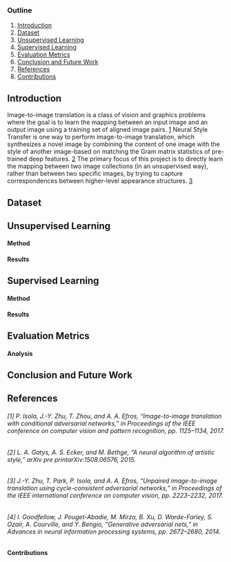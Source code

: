 
### Outline
1. [Introduction](https://github.com/bethanystate/CS7641_project/blob/master/README.md#introduction)
2. [Dataset](https://github.com/bethanystate/CS7641_project/blob/master/README.md#dataset)
3. [Unsupervised Learning](https://github.com/bethanystate/CS7641_project/blob/master/README.md#unsupervised-learning)
4. [Supervised Learning](https://github.com/bethanystate/CS7641_project/blob/master/README.md#supervised-learning)
5. [Evaluation Metrics](https://github.com/bethanystate/CS7641_project/blob/master/README.md#evaluation-metrics)
6. [Conclusion and Future Work](https://github.com/bethanystate/CS7641_project/blob/master/README.md#conclusion-and-future-work)
7. [References](https://github.com/bethanystate/CS7641_project/blob/master/README.md#references)
8. [Contributions](https://github.com/bethanystate/CS7641_project/blob/master/README.md#contributions)

## Introduction
Image-to-image translation is a class of vision and graphics problems where the goal is to learn the
mapping between an input image and an output image using a training set of aligned image pairs. [1](https://github.com/bethanystate/CS7641_project/blob/master/README.md#1-p-isola-j-y-zhu-t-zhou-and-a-a-efros-image-to-image-translation-with-conditional-adversarial-networks-in-proceedings-of-the-ieee-conference-on-computer-vision-and-pattern-recognition-pp-11251134-2017)
Neural Style Transfer is one way to perform image-to-image translation, which synthesizes a novel
image by combining the content of one image with the style of another image-based on matching
the Gram matrix statistics of pre-trained deep features. [2](https://github.com/bethanystate/CS7641_project/blob/master/README.md#2-l-a-gatys-a-s-ecker-and-m-bethge-a-neural-algorithm-of-artistic-style-arxiv-pre-printarxiv150806576-2015) The primary focus of this project is to
directly learn the mapping between two image collections (in an unsupervised way), rather than
between two specific images, by trying to capture correspondences between higher-level appearance
structures. [3](https://github.com/bethanystate/CS7641_project/blob/master/README.md#3-j-y-zhu-t-park-p-isola-and-a-a-efros-unpaired-image-to-image-translation-using-cycle-consistent-adversarial-networks-in-proceedings-of-the-ieee-international-conference-on-computer-vision-pp-22232232-2017)

## Dataset
## Unsupervised Learning
#### Method
#### Results
## Supervised Learning
#### Method
#### Results
## Evaluation Metrics
#### Analysis
## Conclusion and Future Work
## References
###### [1] P. Isola, J.-Y. Zhu, T. Zhou, and A. A. Efros, “Image-to-image translation with conditional adversarial networks,” in Proceedings of the IEEE conference on computer vision and pattern recognition, pp. 1125–1134, 2017.
###### [2] L. A. Gatys, A. S. Ecker, and M. Bethge, “A neural algorithm of artistic style,” arXiv pre printarXiv:1508.06576, 2015.
###### [3] J.-Y. Zhu, T. Park, P. Isola, and A. A. Efros, “Unpaired image-to-image translation using cycle-consistent adversarial networks,” in Proceedings of the IEEE international conference on computer vision, pp. 2223–2232, 2017.
###### [4] I. Goodfellow, J. Pouget-Abadie, M. Mirza, B. Xu, D. Warde-Farley, S. Ozair, A. Courville, and Y. Bengio, “Generative adversarial nets,” in Advances in neural information processing systems, pp. 2672–2680, 2014.
#### Contributions
